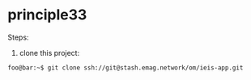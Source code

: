 # principle33

Steps:

1. clone this project:
```console
foo@bar:~$ git clone ssh://git@stash.emag.network/om/ieis-app.git
```